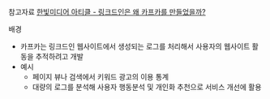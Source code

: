 참고자료
[한빛미디어 아티클 - 링크드인은 왜 카프카를 만들었을까?](https://hanbit.co.kr/media/channel/view.html?cms_code=CMS9400468504&cate_cd=001)

배경
- 카프카는 링크드인 웹사이트에서 생성되는 로그를 처리해서 사용자의 웹사이트 활동을 추적하려고 개발
- 예시
	- 페이지 뷰나 검색에서 키워드 광고의 이용 통계
	- 대량의 로그를 분석해 사용자 행동분석 및 개인화 추천으로 서비스 개선에 활용